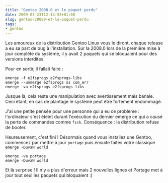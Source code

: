 ```yaml
---
title: "Gentoo 2008.0 et le paquet perdu"
date: 2009-03-23T12:14:53+01:00
slug: gentoo-20080-et-le-paquet-perdu
tags:
- gentoo
---
```


Les amoureux de la distribution Gentoo Linux vous le diront, chaque release a eu sa part de bug à l'installation. Sur la 2008.0 lors de la première mise à jour complète du système, il y avait 2 paquets qui se bloquaient pour des versions interdites.

Pour en sortir, il fallait faire :

``` shell-session
emerge -f e2fsprogs e2fsprogs-libs
emerge --unmerge e2fsprogs ss com_err
emerge -va e2fsprogs e2fsprogs-libs
```

Jusque là, cela reste une manipulation avec avertissement mais banale. Ceci étant, en cas de plantage le système peut être fortement endommagé.

J'ai une petite pensée pour une personne qui a eu ce problème : l'ordinateur s'est éteint durant l'exécution du dernier emerge ce qui a causé la perte de commandes comme `fsck`. Conséquence : la distribution refuse de booter.

Heureusement, c'est fini ! Désormais quand vous installez une Gentoo, commencez par mettre à jour `portage` puis ensuite faites votre classique `emerge -DuvaN world`

``` shell-session
emerge -va portage
emerge -DuvaN world
```

Et là surprise ! Il n'y a plus d'erreur mais 2 nouvelles lignes et Portage met à jour tout seul les paquets qui bloquaient :)
